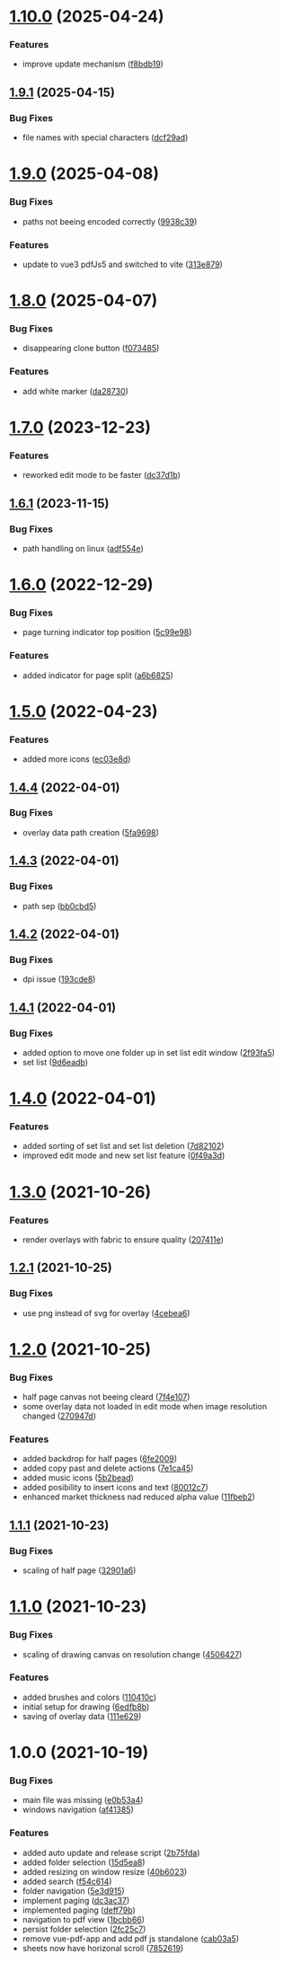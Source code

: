 # [1.10.0](https://github.com/sebbi08/sheet-music-viewer/compare/v1.9.1...v1.10.0) (2025-04-24)


### Features

* improve update mechanism ([f8bdb19](https://github.com/sebbi08/sheet-music-viewer/commit/f8bdb19b20ba133bc2ce5e72fc4370057fb61da5))

## [1.9.1](https://github.com/sebbi08/sheet-music-viewer/compare/v1.9.0...v1.9.1) (2025-04-15)


### Bug Fixes

* file names with special characters ([dcf29ad](https://github.com/sebbi08/sheet-music-viewer/commit/dcf29ad696d7168f58d027de4921d81917ba7ced))

# [1.9.0](https://github.com/sebbi08/sheet-music-viewer/compare/v1.8.0...v1.9.0) (2025-04-08)


### Bug Fixes

* paths not beeing encoded correctly ([9938c39](https://github.com/sebbi08/sheet-music-viewer/commit/9938c3991526a47586ec2619de21cac498117e71))


### Features

* update to vue3 pdfJs5 and switched to vite ([313e879](https://github.com/sebbi08/sheet-music-viewer/commit/313e879fa895683ee25eb41266f92ab919e43780))

# [1.8.0](https://github.com/sebbi08/sheet-music-viewer/compare/v1.7.0...v1.8.0) (2025-04-07)


### Bug Fixes

* disappearing clone button ([f073485](https://github.com/sebbi08/sheet-music-viewer/commit/f0734853e7431d82e73d4d4aa670395adb8502ad))


### Features

* add white marker ([da28730](https://github.com/sebbi08/sheet-music-viewer/commit/da2873072def3540268b9cad92c35962835e1bd8))

# [1.7.0](https://github.com/sebbi08/sheet-music-viewer/compare/v1.6.1...v1.7.0) (2023-12-23)


### Features

* reworked edit mode to be faster ([dc37d1b](https://github.com/sebbi08/sheet-music-viewer/commit/dc37d1baf559a9bd2ad642af36fb0669d9c9035a))

## [1.6.1](https://github.com/sebbi08/sheet-music-viewer/compare/v1.6.0...v1.6.1) (2023-11-15)


### Bug Fixes

* path handling on linux ([adf554e](https://github.com/sebbi08/sheet-music-viewer/commit/adf554e1108ea251a66e75a22f529145f594f0fa))

# [1.6.0](https://github.com/sebbi08/sheet-music-viewer/compare/v1.5.0...v1.6.0) (2022-12-29)


### Bug Fixes

* page turning indicator top position ([5c99e98](https://github.com/sebbi08/sheet-music-viewer/commit/5c99e98a5f08bf7e50971b66b14ce87a4ce466c5))


### Features

* added indicator for page split ([a6b6825](https://github.com/sebbi08/sheet-music-viewer/commit/a6b682539476183b4dc66e95045a4a1036953a83))

# [1.5.0](https://github.com/sebbi08/sheet-music-viewer/compare/v1.4.4...v1.5.0) (2022-04-23)


### Features

* added more icons ([ec03e8d](https://github.com/sebbi08/sheet-music-viewer/commit/ec03e8dd5ec58ffe51a638588e034865025bcca6))

## [1.4.4](https://github.com/sebbi08/sheet-music-viewer/compare/v1.4.3...v1.4.4) (2022-04-01)


### Bug Fixes

* overlay data path creation ([5fa9698](https://github.com/sebbi08/sheet-music-viewer/commit/5fa9698463b62f560bdc1310250f1233f8ddbe35))

## [1.4.3](https://github.com/sebbi08/sheet-music-viewer/compare/v1.4.2...v1.4.3) (2022-04-01)


### Bug Fixes

* path sep ([bb0cbd5](https://github.com/sebbi08/sheet-music-viewer/commit/bb0cbd526b5dfb6d6e69d30ed8290cca38bd3b8f))

## [1.4.2](https://github.com/sebbi08/sheet-music-viewer/compare/v1.4.1...v1.4.2) (2022-04-01)


### Bug Fixes

* dpi issue ([193cde8](https://github.com/sebbi08/sheet-music-viewer/commit/193cde8b4b296c7fdb5cdf131f6166a7d3a566e2))

## [1.4.1](https://github.com/sebbi08/sheet-music-viewer/compare/v1.4.0...v1.4.1) (2022-04-01)


### Bug Fixes

* added option to move one folder up in set list edit window ([2f93fa5](https://github.com/sebbi08/sheet-music-viewer/commit/2f93fa5dfdac0fc95af2f08c63bcb0155b66090d))
* set list ([9d6eadb](https://github.com/sebbi08/sheet-music-viewer/commit/9d6eadb55b28471ef62ae45984765f78b2281321))

# [1.4.0](https://github.com/sebbi08/sheet-music-viewer/compare/v1.3.0...v1.4.0) (2022-04-01)


### Features

* added sorting of set list and set list deletion ([7d82102](https://github.com/sebbi08/sheet-music-viewer/commit/7d821027d0487f74c78856763a68b3f01bd385a8))
* improved edit mode and new set list feature ([0f49a3d](https://github.com/sebbi08/sheet-music-viewer/commit/0f49a3d2dd4ec3c1f4a821b7480841281b1b9edf))

# [1.3.0](https://github.com/sebbi08/sheet-music-viewer/compare/v1.2.1...v1.3.0) (2021-10-26)


### Features

* render overlays with fabric to ensure quality ([207411e](https://github.com/sebbi08/sheet-music-viewer/commit/207411ed677cdeec627c8d0ab6a3808093bf7863))

## [1.2.1](https://github.com/sebbi08/sheet-music-viewer/compare/v1.2.0...v1.2.1) (2021-10-25)


### Bug Fixes

* use png instead of svg for overlay ([4cebea6](https://github.com/sebbi08/sheet-music-viewer/commit/4cebea634d9b8663c440f6494f9a017d15c1c2da))

# [1.2.0](https://github.com/sebbi08/sheet-music-viewer/compare/v1.1.1...v1.2.0) (2021-10-25)


### Bug Fixes

* half page canvas not beeing cleard ([7f4e107](https://github.com/sebbi08/sheet-music-viewer/commit/7f4e107813a7dd38cdd3a6c90ee7c85edb29d9ab))
* some overlay data not loaded in edit mode when image resolution changed ([270947d](https://github.com/sebbi08/sheet-music-viewer/commit/270947d4a729ddfa94596d47dfd34a0d2a2a0227))


### Features

* added backdrop for half pages ([6fe2009](https://github.com/sebbi08/sheet-music-viewer/commit/6fe20090464d55bcb6c7d6073f424142b9ceae48))
* added copy past and delete actions ([7e1ca45](https://github.com/sebbi08/sheet-music-viewer/commit/7e1ca450c96f3f0bf1dd7f0de4ea7bab046b6e2a))
* added music icons ([5b2bead](https://github.com/sebbi08/sheet-music-viewer/commit/5b2bead367765960b3adb4f9a328e4c924c91e03))
* added posibility to insert icons and text ([80012c7](https://github.com/sebbi08/sheet-music-viewer/commit/80012c71bb88a292963fb5be2c743b13c5e6ff71))
* enhanced market thickness nad reduced alpha value ([11fbeb2](https://github.com/sebbi08/sheet-music-viewer/commit/11fbeb2d3f82ab3e6ef330bc15d8cf5c54236ad9))

## [1.1.1](https://github.com/sebbi08/sheet-music-viewer/compare/v1.1.0...v1.1.1) (2021-10-23)


### Bug Fixes

* scaling of half page ([32901a6](https://github.com/sebbi08/sheet-music-viewer/commit/32901a698454bbc2e525758f3aa29aa24e9ee835))

# [1.1.0](https://github.com/sebbi08/sheet-music-viewer/compare/v1.0.0...v1.1.0) (2021-10-23)


### Bug Fixes

* scaling of drawing canvas on resolution change ([4506427](https://github.com/sebbi08/sheet-music-viewer/commit/45064279e495826c81687063537ec93ef22784ae))


### Features

* added brushes and colors ([110410c](https://github.com/sebbi08/sheet-music-viewer/commit/110410ced1ee154ea01cf226151df11aa8e5bb13))
* initial setup for drawing ([6edfb8b](https://github.com/sebbi08/sheet-music-viewer/commit/6edfb8b58df40c78cb803e0ae29a678bb4593048))
* saving of overlay data ([111e629](https://github.com/sebbi08/sheet-music-viewer/commit/111e62987c57177951d656dd9bbd4d1df459bfc9))

# 1.0.0 (2021-10-19)


### Bug Fixes

* main file was missing ([e0b53a4](https://github.com/sebbi08/sheet-music-viewer/commit/e0b53a471f87aace3c8f173ff13d24fb6b1f0d8b))
* windows navigation ([af41385](https://github.com/sebbi08/sheet-music-viewer/commit/af41385fac5ff35956df941641efad35917818c5))


### Features

* added auto update and release script ([2b75fda](https://github.com/sebbi08/sheet-music-viewer/commit/2b75fda8a7bf1f4b17911e3f2a379e1b67126097))
* added folder selection ([15d5ea8](https://github.com/sebbi08/sheet-music-viewer/commit/15d5ea8d6c642ed6b89ec469f6dcf56dd4f4092d))
* added resizing on window resize ([40b6023](https://github.com/sebbi08/sheet-music-viewer/commit/40b602321996d7fe4389bbe1e598d0fa5bc0bc6e))
* added search ([f54c614](https://github.com/sebbi08/sheet-music-viewer/commit/f54c61418337837e805cd42c7e93f74b002c3d06))
* folder navigation ([5e3d915](https://github.com/sebbi08/sheet-music-viewer/commit/5e3d915baae29d552d30ac186a1574c99dbe6a2d))
* implement paging ([dc3ac37](https://github.com/sebbi08/sheet-music-viewer/commit/dc3ac3723ec03cd4ba0812f2655b47376272cae8))
* implemented paging ([deff79b](https://github.com/sebbi08/sheet-music-viewer/commit/deff79bdd1f169b3e0a950a8f5f37d34aa7a1e45))
* navigation to pdf view ([1bcbb66](https://github.com/sebbi08/sheet-music-viewer/commit/1bcbb669a0f6c552233dd62ff8381ddd8d0a1d56))
* persist folder selection ([2fc25c7](https://github.com/sebbi08/sheet-music-viewer/commit/2fc25c78707cafc077c4bd3136ed2c80c6b0e8eb))
* remove vue-pdf-app and add pdf js standalone ([cab03a5](https://github.com/sebbi08/sheet-music-viewer/commit/cab03a510b134c1e1ae296e7a842fc9be02c8450))
* sheets now have horizonal scroll ([7852619](https://github.com/sebbi08/sheet-music-viewer/commit/7852619609b21c08197fc6ea545617fea46a58f2))
